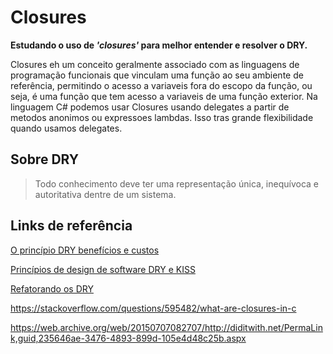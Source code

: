 # Closures

**Estudando o uso de _'closures'_ para melhor entender e resolver o DRY.**

Closures eh um conceito geralmente associado com as linguagens de programação funcionais que vinculam uma função ao seu ambiente de referência, 
permitindo o acesso a variaveis fora do escopo da função, ou seja, é uma função que tem acesso a variaveis de uma função exterior.
Na linguagem C# podemos usar Closures usando delegates a partir de metodos anonimos ou expressoes lambdas. 
Isso tras grande flexibilidade quando usamos delegates.


## Sobre DRY

> Todo conhecimento deve ter uma representação única, inequívoca e autoritativa dentre de um sistema.

## Links de referência

[O princípio DRY benefícios e custos](https://thevaluable.dev/dry-principle-cost-benefit-example/)

[Princípios de design de software DRY e KISS](https://dzone.com/articles/software-design-principles-dry-and-kiss)

[Refatorando os DRY](https://fernandofranzini.wordpress.com/2015/09/08/refatorando-os-drys/)

https://stackoverflow.com/questions/595482/what-are-closures-in-c

https://web.archive.org/web/20150707082707/http://diditwith.net/PermaLink,guid,235646ae-3476-4893-899d-105e4d48c25b.aspx

 